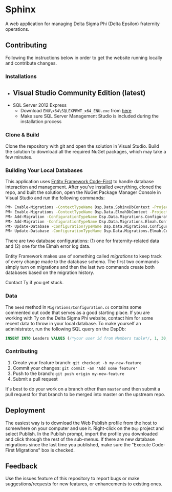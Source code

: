 # Sphinx

A web application for managing Delta Sigma Phi (Delta Epsilon) fraternity operations.

## Contributing

Following the instructions below in order to get the website running locally and contribute changes.

### Installations

- Visual Studio Community Edition (latest)
  - 
- SQL Server 2012 Express 
  - Download `ENU\x64\SQLEXPRWT_x64_ENU.exe` from [here][2]
  - Make sure SQL Server Management Studio is included during the installation process

### Clone & Build

Clone the repository with git and open the solution in Visual Studio.
Build the solution to download all the required NuGet packages, which may take a few minutes.

### Building Your Local Databases
This application uses [Entity Framework Code-First][1] to handle database interaction and management.
After you've installed everything, cloned the repo, and built the solution, open the NuGet Package Manager Console in Visual Studio and run the following commands:

~~~ sh
PM> Enable-Migrations -ContextTypeName Dsp.Data.SphinxDbContext -ProjectName Dsp.Data
PM> Enable-Migrations -ContextTypeName Dsp.Data.ElmahDbContext -ProjectName Dsp.Data
PM> Add-Migration -ConfigurationTypeName Dsp.Data.Migrations.Configuration -ProjectName Dsp.Data <NAME>
PM> Add-Migration -ConfigurationTypeName Dsp.Data.Migrations.Elmah.Configuration -ProjectName Dsp.Data <NAME>
PM> Update-Database -ConfigurationTypeName Dsp.Data.Migrations.Configuration -ProjectName Dsp.Data
PM> Update-Database -ConfigurationTypeName Dsp.Data.Migrations.Elmah.Configuration -ProjectName Dsp.Data
~~~

There are two database configurations: (1) one for fraternity-related data and (2) one for the Elmah error log data.

Entity Framework makes use of something called *migrations* to keep track of every change made to the database schema.
The first two commands simply turn on migrations and then the last two commands create both databases based on the migration history.

Contact Ty if you get stuck.

### Data
The `Seed` method in `Migrations/Configuration.cs` contains some commented out code that serves as a good starting place.
If you are working with Ty on the Delta Sigma Phi website, contact him for some recent data to throw in your local database.
To make yourself an administrator, run the following SQL query on the DspDb:

~~~ sql
INSERT INTO Leaders VALUES (/*your user id from Members table*/, 1, 30, '2014-01-01 12:00:00.000')
~~~

### Contributing

1. Create your feature branch: `git checkout -b my-new-feature`
2. Commit your changes: `git commit -am 'Add some feature'`
3. Push to the branch: `git push origin my-new-feature`
4. Submit a pull request

It's best to do your work on a branch other than `master` and then submit a pull request for that branch to be merged into master on the upstream repo.

## Deployment

The easiest way is to download the Web Publish profile from the host to somewhere on your computer and use it.
Right-click on the `Dsp` project and select Publish.
In the Publish prompt, import the profile you downloaded and click through the rest of the sub-menus.
If there are new database migrations since the last time you published, make sure the "Execute Code-First Migrations" box is checked.

## Feedback
Use the issues feature of this repository to report bugs or make suggestions/requests for new features, or enhancements to existing ones.

[1]: http://www.entityframeworktutorial.net/code-first/entity-framework-code-first.aspx
[2]: https://www.microsoft.com/en-us/download/details.aspx?id=29062
